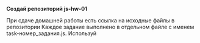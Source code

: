 **Создай репозиторий js-hw-01**

При сдаче домашней работы есть ссылка на исходные файлы в репозитории
Каждое задание выполнено в отдельном файле с именем task-номер_задания.js.
Используй <script type="module"> чтобы закрыть код задания в отдельной области видимости и избежать конфликтов имен идентификаторов.
Имена переменных понятные, описательные
Код отформатирован с помощью Prettier

**Задание 1**

Объяви две переменные хранящие название и цену товара: name и price
Присвой переменным следующие характеристики товара (сразу при объявлении)
название: Генератор защитного поля
цена: 1000
Используя шаблонную строку выведи в консоль информацию о товаре, получится: 'Выбран «Генератор защитного поля», цена за штуку 1000 кредитов'.
Присвой товару новую цену - 2000
Используя шаблонную строку выведи в консоль информацию о товаре, получится: 'Выбран «Генератор защитного поля», цена за штуку 2000 кредитов'.

**Задание 2**

Напиши скрипт проверки количества товаров на складе. Есть переменные total (количество товаров на складе) и ordered (единиц товара в заказе).
Сравни эти значения и по результатам выведи:
Если в заказе указано число, превышающее количество товаров на складе, то выведи сообщение "На складе недостаточно твоаров!".
В другом случае выводи сообщение "Заказ оформлен, с вами свяжется менеджер".
Проверь работоспособность кода с разными значениями переменной ordered, например 20, 80 и 130.

const total = 100;
const ordered = 50;

**Задание 3**

Напиши скрипт имитирующий авторизацию администратора в панели управления.

Есть переменная message в которую будет записано сообщение о результате. При загрузке страницы у посетителя запрашивается пароль через prompt:
Если нажали Cancel, записать в message строку 'Отменено пользователем!'
В протовном случае, если введен пароль который совпадает со значением константы ADMIN_PASSWORD, записать в message строку 'Добро пожаловать!'
В противном случае, то есть если ни одно из предыдущих условий не выполнилось, записать в message строку 'Доступ запрещен, неверный пароль!'
После всех проверок вывести в alert значение переменной message.
const ADMIN_PASSWORD = 'adminpass';
let message;

**Задание 4**

На счету пользователя есть 35500 кредитов, значение хранится в переменной credits (создай и присвой). Пользователь решает купить ремонтных дроидов, которые стоят по 3000 кредитов за штуку. Цена одного дроида хранится в переменной pricePerDroid (создай и присвой).
При посещении страницы, используя prompt, необходимо спросить количество дроидов которые пользователь хочет купить и сохранить в переменную.

Напиши скрипт который:
Если в prompt была нажата кнопка Cancel, выводит в консоль сообщение 'Отменено пользователем!'.
В противном случае, рассчитывает общую цену заказа и сохраняет в переменной totalPrice.
Проверяет сможет ли пользователь оплатить заказ:
если сумма к оплате превышает количество кредитов на счету, выводи в консоль сообщение 'Недостаточно средств на счету!'.
в противном случае необходимо посчитать остаток кредитов на счету и вывести сообщение 'Вы купили [число] дроидов, на счету осталось [число] кредитов.'.

**Задание 5**

Пользователь может оформить доставку товара к себе в страну, указав ее при посещении страницы в prompt. Учти, пользователь может ввести имя страны не только буквами нижнего регистра, а к примеру 'кИтАЙ'.

Напиши скрипт который выводит сообщение о стоимости доставки в указанную страну. Обязательно используй switch.
Формат сообщения: 'Доставка в [страна] будет стоить [цена] кредитов'.
Но доставка есть не везде, если указанной страны нет в списке, то выводи в alert сообщение 'В вашей стране доставка не доступна'.

Ниже приведен список стран и стоимость доставки.

Китай - 150 кредитов
Чили - 250 кредитов
Австралия - 165 кредитов
Индия - 90 кредитов
Ямайка - 130 кредитов

**Задание 6**

Напиши скрипт который просит посетителя ввести число в prompt до тех пор, пока посетитель на нажмет Cancel и каждый раз добавляет введенное значение к общей сумме.

При загрузке страницы пользователю предлагается в prompt ввести число. Ввод добавляется к значению переменной total.
Операция ввода числа продолжается до тех пор, пока пользователь не нажмет кнопку Cancel в prompt.
После того как пользователь прекратил ввод нажав кнопку Cancel, показать alert со строкой 'Общая сумма чисел равна [сумма]'.
bell Делать проверку того, что пользователь ввел именно число, а не произвольный набор символов, не нужно. Если хочешь, в случае некорректного ввода, показывай alert с текстом 'Было введено не число, попробуйте еще раз', при этом результат prompt плюсовать к общей сумме не нужно, после чего снова пользователю предлагается ввести число в prompt.

let input;
let total = 0;

